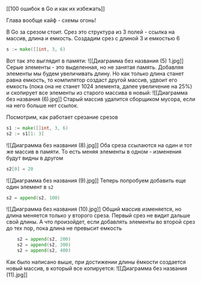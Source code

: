 [[100 ошибок в Go и как их избежать]]

Глава вообще кайф - схемы огонь!

В Go за срезом стоит. Срез это структура из 3 полей - ссылка на массив, длина и емкость.
Создадим срез с длиной 3 и емкостью 6
```go
s := make([]int, 3, 6)
```
Вот так это выглядит в памяти:
![[Диаграмма без названия (5) 1.jpg]]
Серые элементы - это выделенная, но не занятая память.
Добавляя элементы мы будем увеличивать длину. Но как только длина станет равна емкость, то компилятор создаст другой массив, удвоит его емкость (пока она не станет 1024 элемента, далее увеличение на 25%) и скопирует все элементы из старого массива в новый:
![[Диаграмма без названия (6).jpg]]
Старый массив удалится сборщиком мусора, если на него больше нет ссылок.

Посмотрим, как работает срезание срезов
```go
s1 := make([]int, 3, 6)
s2 := s1[1: 3]
```
![[Диаграмма без названия (8).jpg]]
Оба среза ссылаются на один и тот же массив в памяти. То есть меняя элементы в одном - изменения будут видны в другом
```go
s2[0] = 20
```
![[Диаграмма без названия (9).jpg]]
Теперь попробуем добавить еще один элемент в `s2`
```go
s2 = append(s2, 100)
```
![[Диаграмма без названия (10).jpg]]
Общий массив изменяется, но длина меняется только у второго среза. Первый срез не видит дальше свой длины. 
А что произойдет, если добавлять элементы во второй срез до тех пор, пока длина не превысит емкость
```go
    s2 = append(s2, 200)
    s2 = append(s2, 300)
    s2 = append(s2, 400)
```
Как было написано выше, при достижении длины ёмкости создается новый массив, в который все копируется:
![[Диаграмма без названия (11).jpg]]